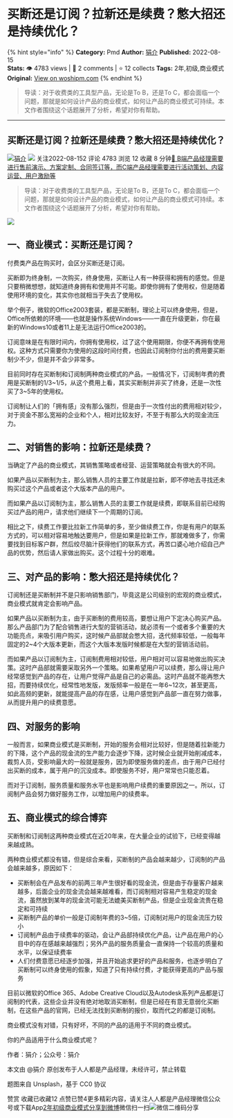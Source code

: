 # 买断还是订阅？拉新还是续费？憋大招还是持续优化？
{% hint style="info" %}
**Category:** Pmd
**Author:** [狷介](https://www.woshipm.com/u/1197423)
**Published:** 2022-08-15  
**Stats:** 👁️ 4783 views | 💬 2 comments | ⭐ 12 collects
**Tags:** 2年,初级,商业模式
**Original:** [View on woshipm.com](https://www.woshipm.com/pmd/5564647.html)
{% endhint %}
> 导读：对于收费类的工具型产品，无论是To B，还是To C，都会面临一个问题，那就是如何设计产品的商业模式，如何让产品的商业模式可持续。本文作者围绕这个话题展开了分析，希望对你有帮助。

---

## 买断还是订阅？拉新还是续费？憋大招还是持续优化？

[![](https://image.woshipm.com/wp-files/2020/12/8w5GMf9WMsspB2F2RawB.jpg!/both/72x72)](https://www.woshipm.com/u/1197423)[狷介](https://www.woshipm.com/u/1197423) ![](https://static.woshipm.com/tag/1101_1@2x.png) 关注2022-08-152 评论 4783 浏览 12 收藏 8 分钟[🔗 B端产品经理需要进行售前演示、方案定制、合同签订等，而C端产品经理需要进行活动策划、内容运营、用户激励等](https://ke.qidianla.com/courses/bcpm)

> 导读：对于收费类的工具型产品，无论是To B，还是To C，都会面临一个问题，那就是如何设计产品的商业模式，如何让产品的商业模式可持续。本文作者围绕这个话题展开了分析，希望对你有帮助。

![](https://image.woshipm.com/wp-files/2022/08/J59OpdpXmAS8cJGnLozB.jpg)

## 一、商业模式：买断还是订阅？

付费类产品在购买时，会区分买断还是订阅。

买断即为终身制，一次购买，终身使用，买断让人有一种获得和拥有的感觉。但是只要稍微想想，就知道终身拥有和使用并不可能。即使你拥有了使用权，但是随着使用环境的变化，其实你也就相当于失去了使用权。

举个例子，微软的Office2003套装，都是买断制，理论上可以终身使用，但是，Office所依赖的环境——也就是操作系统Windows——一直在升级更新，你在最新的Windows10或者11上是无法运行Office2003的。

订阅意味是在有限时间内，你拥有使用权，过了这个使用期限，你便不再拥有使用权。这种方式只需要你为使用的这段时间付费，也因此订阅制你付出的费用要买断制少不少，但是并不会少非常多。

目前同时存在买断制和订阅制两种商业模式的产品，一般情况下，订阅制年费的费用是买断制的1/3~1/5，从这个费用上看，其实买断制并非买了终身，还是一次性买了3~5年的使用权。

订阅制让人们的「拥有感」没有那么强烈，但是由于一次性付出的费用相对较少，对于资金不那么宽裕的企业和个人，相对比较友好，不至于有那么大的现金流压力。

## 二、对销售的影响：拉新还是续费？

当确定了产品的商业模式，其销售策略或者经营、运营策略就会有很大的不同。

如果产品以买断制为主，那么销售人员的主要工作就是拉新，即不停地去寻找还未购买过这个产品或者这个大版本产品的用户。

而如果产品以订阅制为主，那么销售人员的主要工作就是续费，即联系目前已经购买过产品的用户，请求他们继续下一个周期的订阅。

相比之下，续费工作要比拉新工作简单的多，至少做续费工作，你是有用户的联系方式的，可以相对容易地触达要用户，但是如果是拉新工作，那就难做多了，你需要找到目标客户群，然后绞尽脑汁获得他们的联系方式，再苦口婆心地介绍自己产品的优势，然后请人家做出购买。这个过程十分的艰难。

## 三、对产品的影响：憋大招还是持续优化？

订阅制还是买断制并不是只影响销售部门，毕竟这是公司级别的宏观的商业模式，商业模式就肯定会影响产品。

如果产品以买断制为主，由于买断制的费用较高，要想让用户下定决心购买产品。那么产品部门为了配合销售进行大型的营销活动，就必须有一个或者多个重要的大功能亮点，来吸引用户购买，这时候产品部就会憋大招，迭代频率较低，一般每年固定的2~4个大版本更新，而这个大版本发版时候都是在大型的营销活动前。

而如果产品以订阅制为主，订阅制费用相对较低，用户相对可以容易地做出购买决策。这时产品部就需要采取另外一个策略。如果希望用户可以续费，那么得让用户经常感觉到产品的存在，让用户觉得产品是自己的必需品。这时产品就不能再憋大招，而要持续优化，经常性地发版，发版频率一般是在一年6~12次，甚至更高，如此高频的更新，就能提高产品的存在感，让用户感觉到产品部一直在努力做事，从而提升用户的续费意愿。

## 四、对服务的影响

一般而言，如果商业模式是买断制，开始的服务会相对比较好，但是随着拉新能力的下降，这个产品的现金流的生产能力会逐步下降，这时候企业就开始削减成本，裁剪人员，受影响最大的一般就是服务，因为即使服务做的差点，由于用户已经付出买断的成本，属于用户的沉没成本。即使服务不好，用户常常也只能忍着。

而对于订阅制，服务质量和服务水平也是影响用户续费的重要原因之一。所以，订阅制产品会努力做好服务工作，以增加用户的续费率。

## 五、商业模式的综合博弈

买断制和订阅制这两种商业模式在近20年来，在大量企业的试验下，已经变得越来越成熟。

两种商业模式都没有错，但是综合来看，买断制的产品会越来越少，订阅制的产品会越来越多，原因如下：

*   买断制会在产品发布的前两三年产生很好看的现金流，但是由于存量客户越来越多，后面企业的现金流会越来越难看，而订阅制相对容易产生稳定的现金流，虽然放到某年的现金流可能无法媲美买断制产品，但是企业现金流贵在稳定和可持续
*   买断制产品的单价一般是订阅制年费的3~5倍，订阅制对用户的现金流压力较小
*   订阅制产品由于续费率的驱动，会让产品部持续优化产品，让产品在用户的心目中的存在感越来越强烈；另外产品的服务质量会一直保持一个较高的质量和水平，以保证续费率
*   人们付费意愿已经逐步加强，并且开始追求更好的产品和服务，也逐步明白了买断制可以终身使用的假象，知道了只有持续付费，才能获得更高的产品与服务

目前以微软的Office 365、Adobe Creative Cloud以及Autodesk系列产品都是订阅制的代表，这些企业并没有绝对地取消买断制，但是已经在有意无意弱化买断制，在这些产品的官网，已经无法找到买断制的报价，取而代之的都是订阅制。

商业模式没有对错，只有好坏，不同的产品的适用于不同的商业模式。

你的产品适用于什么商业模式呢？

作者：狷介；公众号：狷介

本文由 @狷介 原创发布于人人都是产品经理，未经许可，禁止转载

题图来自 Unsplash，基于 CC0 协议

赞赏 收藏已收藏12 点赞已赞4更多精彩内容，请关注人人都是产品经理微信公众号或下载App[2年](https://www.woshipm.com/tag/2%e5%b9%b4)[初级](https://www.woshipm.com/tag/%e5%88%9d%e7%ba%a7)[商业模式](https://www.woshipm.com/tag/%e5%95%86%e4%b8%9a%e6%a8%a1%e5%bc%8f)[分享到微博](https://service.weibo.com/share/share.php?appkey=2775287854&title=买断还是订阅？拉新还是续费？憋大招还是持续优化？&url=https://www.woshipm.com/pmd/5564647.html&pic=https://image.woshipm.com/wp-files/2022/08/J59OpdpXmAS8cJGnLozB.jpg)微信扫一扫![微信二维码](https://api.pwmqr.com/qrcode/create/?url=https://www.woshipm.com/pmd/5564647.html)分享